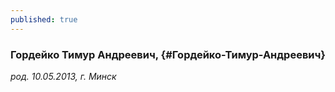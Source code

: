 ```yaml
---
published: true
---
```


### Гордейко Тимур Андреевич,  {#Гордейко-Тимур-Андреевич}

_род. 10.05.2013, г. Минск_



        

